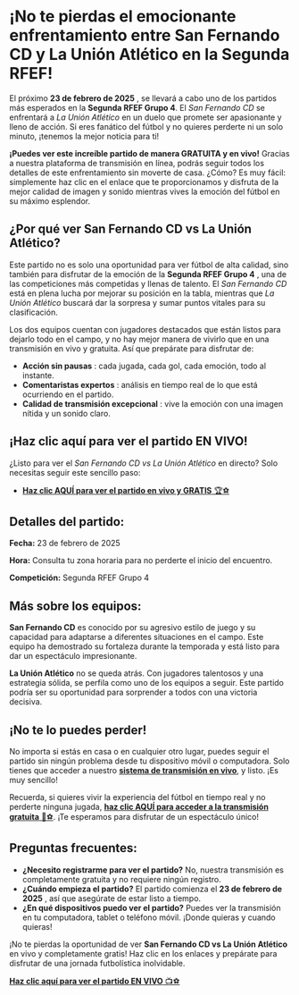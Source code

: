 # ¡No te pierdas el emocionante enfrentamiento entre San Fernando CD y La Unión Atlético en la Segunda RFEF!

El próximo **23 de febrero de 2025** , se llevará a cabo uno de los partidos más esperados en la **Segunda RFEF Grupo 4**. El _San Fernando CD_ se enfrentará a _La Unión Atlético_ en un duelo que promete ser apasionante y lleno de acción. Si eres fanático del fútbol y no quieres perderte ni un solo minuto, ¡tenemos la mejor noticia para ti!

**¡Puedes ver este increíble partido de manera GRATUITA y en vivo!** Gracias a nuestra plataforma de transmisión en línea, podrás seguir todos los detalles de este enfrentamiento sin moverte de casa. ¿Cómo? Es muy fácil: simplemente haz clic en el enlace que te proporcionamos y disfruta de la mejor calidad de imagen y sonido mientras vives la emoción del fútbol en su máximo esplendor.

## ¿Por qué ver San Fernando CD vs La Unión Atlético?

Este partido no es solo una oportunidad para ver fútbol de alta calidad, sino también para disfrutar de la emoción de la **Segunda RFEF Grupo 4** , una de las competiciones más competidas y llenas de talento. El _San Fernando CD_ está en plena lucha por mejorar su posición en la tabla, mientras que _La Unión Atlético_ buscará dar la sorpresa y sumar puntos vitales para su clasificación.

Los dos equipos cuentan con jugadores destacados que están listos para dejarlo todo en el campo, y no hay mejor manera de vivirlo que en una transmisión en vivo y gratuita. Así que prepárate para disfrutar de:

- **Acción sin pausas** : cada jugada, cada gol, cada emoción, todo al instante.
- **Comentaristas expertos** : análisis en tiempo real de lo que está ocurriendo en el partido.
- **Calidad de transmisión excepcional** : vive la emoción con una imagen nítida y un sonido claro.

## ¡Haz clic aquí para ver el partido EN VIVO!

¿Listo para ver el _San Fernando CD vs La Unión Atlético_ en directo? Solo necesitas seguir este sencillo paso:

- [**Haz clic AQUÍ para ver el partido en vivo y GRATIS** 🏆⚽️](https://tinyurl.com/livestreamfreeo?st=San+Fernando+CD+vs+La+Uni%C3%B3n+Atl%C3%A9tico&si=gh)

## Detalles del partido:

**Fecha:** 23 de febrero de 2025

**Hora:** Consulta tu zona horaria para no perderte el inicio del encuentro.

**Competición:** Segunda RFEF Grupo 4

## Más sobre los equipos:

**San Fernando CD** es conocido por su agresivo estilo de juego y su capacidad para adaptarse a diferentes situaciones en el campo. Este equipo ha demostrado su fortaleza durante la temporada y está listo para dar un espectáculo impresionante.

**La Unión Atlético** no se queda atrás. Con jugadores talentosos y una estrategia sólida, se perfila como uno de los equipos a seguir. Este partido podría ser su oportunidad para sorprender a todos con una victoria decisiva.

## ¡No te lo puedes perder!

No importa si estás en casa o en cualquier otro lugar, puedes seguir el partido sin ningún problema desde tu dispositivo móvil o computadora. Solo tienes que acceder a nuestro [**sistema de transmisión en vivo**](https://tinyurl.com/livestreamfreeo?st=San+Fernando+CD+vs+La+Uni%C3%B3n+Atl%C3%A9tico&si=gh), y listo. ¡Es muy sencillo!

Recuerda, si quieres vivir la experiencia del fútbol en tiempo real y no perderte ninguna jugada, [**haz clic AQUÍ para acceder a la transmisión gratuita** 🎥⚽️](https://tinyurl.com/livestreamfreeo?st=San+Fernando+CD+vs+La+Uni%C3%B3n+Atl%C3%A9tico&si=gh). ¡Te esperamos para disfrutar de un espectáculo único!

## Preguntas frecuentes:

- **¿Necesito registrarme para ver el partido?** No, nuestra transmisión es completamente gratuita y no requiere ningún registro.
- **¿Cuándo empieza el partido?** El partido comienza el **23 de febrero de 2025** , así que asegúrate de estar listo a tiempo.
- **¿En qué dispositivos puedo ver el partido?** Puedes ver la transmisión en tu computadora, tablet o teléfono móvil. ¡Donde quieras y cuando quieras!

¡No te pierdas la oportunidad de ver **San Fernando CD vs La Unión Atlético** en vivo y completamente gratis! Haz clic en los enlaces y prepárate para disfrutar de una jornada futbolística inolvidable.

[**Haz clic aquí para ver el partido EN VIVO** 📺⚽️](https://tinyurl.com/livestreamfreeo?st=San+Fernando+CD+vs+La+Uni%C3%B3n+Atl%C3%A9tico&si=gh)
